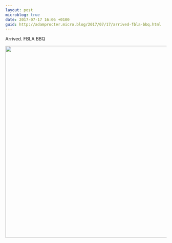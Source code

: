```yaml
---
layout: post
microblog: true
date: 2017-07-17 16:06 +0100
guid: http://adamprocter.micro.blog/2017/07/17/arrived-fbla-bbq.html
---
```

Arrived. FBLA BBQ

<img src="http://adamprocter.micro.blog/uploads/2017/e220924992.jpg" width="600" height="600" />
